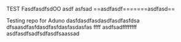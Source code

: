 TEST FasdfasdfsdOO asdf asfsad 
==asdfasdf=======asdfasd==

Testing repo for Aduno
dasfdasdfasdasdfasdfasfdsa
dfsaasdfasfdasdfasfdasfasdasfas
ffff
asdfsadffffffff
asdfasdfsadfsdfasdfsaassad
